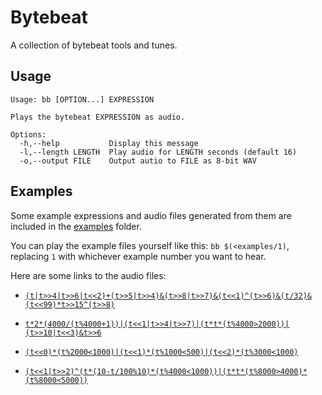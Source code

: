 # Bytebeat

A collection of bytebeat tools and tunes.

## Usage

```
Usage: bb [OPTION...] EXPRESSION

Plays the bytebeat EXPRESSION as audio.

Options:
  -h,--help           Display this message
  -l,--length LENGTH  Play audio for LENGTH seconds (default 16)
  -o,--output FILE    Output autio to FILE as 8-bit WAV
```

## Examples

Some example expressions and audio files generated from them are included in the [examples](./examples/) folder.

You can play the example files yourself like this: `bb $(<examples/1)`, replacing `1` with whichever example number you want to hear.

Here are some links to the audio files:

* [`(t|t>>4|t>>6|t<<2)+(t>>5|t>>4)&(t>>8|t>>7)&(t<<1)^(t>>6)&(t/32)&(t<<99)*t>>15^(t>>8)`](./examples/1.wav?raw=true)

* [`t*2*(4000/(t%4000+1))|(t<<1|t>>4|t>>7)|(t*t*(t%4000>2000))|(t>>10|t<<3)&t>>6`](./examples/2.wav?raw=true)

* [`(t<<0)*(t%2000<1000)|(t<<1)*(t%1000<500)|(t<<2)*(t%3000<1000)`](./examples/3.wav?raw=true)

* [`(t<<1|t>>2)^(t*(10-t/100%10)*(t%4000<1000))|(t*t*(t%8000>4000)*(t%8000<5000))`](./examples/4.wav?raw=true)

